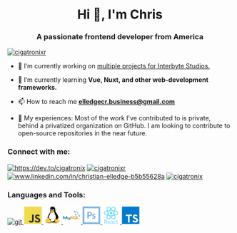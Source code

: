 <h1 align="center">Hi 👋, I'm Chris</h1>
<h3 align="center">A passionate frontend developer from America</h3>

<p align="left"> <a href="https://twitter.com/cigatronixr" target="blank"><img src="https://img.shields.io/twitter/follow/cigatronixr?logo=twitter&style=for-the-badge" alt="cigatronixr" /></a> </p>

- 🔭 I’m currently working on [multiple projects for Interbyte Studios.](https://github.com/Interbyte-Studios)

- 🌱 I’m currently learning **Vue, Nuxt, and other web-development frameworks.**

- 📫 How to reach me **elledgecr.business@gmail.com**

- 📄 My experiences: Most of the work I've contributed to is private, behind a privatized organization on GitHub. I am looking to contribute to open-source repositories in the near future.

<h3 align="left">Connect with me:</h3>
<p align="left">
<a href="https://dev.to/cigatronix" target="blank"><img align="center" src="https://raw.githubusercontent.com/rahuldkjain/github-profile-readme-generator/master/src/images/icons/Social/devto.svg" alt="https://dev.to/cigatronix" height="30" width="40" /></a>
<a href="https://twitter.com/cigatronixr" target="blank"><img align="center" src="https://raw.githubusercontent.com/rahuldkjain/github-profile-readme-generator/master/src/images/icons/Social/twitter.svg" alt="cigatronixr" height="30" width="40" /></a>
<a href="https://www.linkedin.com/in/christian-elledge-b5b55628a" target="blank"><img align="center" src="https://raw.githubusercontent.com/rahuldkjain/github-profile-readme-generator/master/src/images/icons/Social/linked-in-alt.svg" alt="www.linkedin.com/in/christian-elledge-b5b55628a" height="30" width="40" /></a>
<a href="https://www.leetcode.com/cigatronix" target="blank"><img align="center" src="https://raw.githubusercontent.com/rahuldkjain/github-profile-readme-generator/master/src/images/icons/Social/leet-code.svg" alt="cigatronix" height="30" width="40" /></a>
</p>

<h3 align="left">Languages and Tools:</h3>
<p align="left"> <a href="https://git-scm.com/" target="_blank" rel="noreferrer"> <img src="https://www.vectorlogo.zone/logos/git-scm/git-scm-icon.svg" alt="git" width="40" height="40"/> </a> <a href="https://developer.mozilla.org/en-US/docs/Web/JavaScript" target="_blank" rel="noreferrer"> <img src="https://raw.githubusercontent.com/devicons/devicon/master/icons/javascript/javascript-original.svg" alt="javascript" width="40" height="40"/> </a> <a href="https://www.linux.org/" target="_blank" rel="noreferrer"> <img src="https://raw.githubusercontent.com/devicons/devicon/master/icons/linux/linux-original.svg" alt="linux" width="40" height="40"/> </a> <a href="https://www.mysql.com/" target="_blank" rel="noreferrer"> <img src="https://raw.githubusercontent.com/devicons/devicon/master/icons/mysql/mysql-original-wordmark.svg" alt="mysql" width="40" height="40"/> </a> <a href="https://www.photoshop.com/en" target="_blank" rel="noreferrer"> <img src="https://raw.githubusercontent.com/devicons/devicon/master/icons/photoshop/photoshop-line.svg" alt="photoshop" width="40" height="40"/> </a> <a href="https://reactjs.org/" target="_blank" rel="noreferrer"> <img src="https://raw.githubusercontent.com/devicons/devicon/master/icons/react/react-original-wordmark.svg" alt="react" width="40" height="40"/> </a> <a href="https://www.typescriptlang.org/" target="_blank" rel="noreferrer"> <img src="https://raw.githubusercontent.com/devicons/devicon/master/icons/typescript/typescript-original.svg" alt="typescript" width="40" height="40"/> </a> </p>
